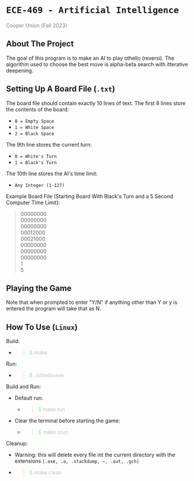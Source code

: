 # `ECE-469 - Artificial Intelligence`
<span style="color:Gray">Cooper Union (Fall 2023)</span>

## About The Project
The goal of this program is to make an AI to play othello (reversi). The algorithm used to choose the best move is alpha-beta search with itterative deepening.

## Setting Up A Board File (`.txt`)
The board file should contain exactly 10 lines of text.
The first 8 lines store the contents of the board:
- `0 = Empty Space`
- `1 = White Space`
- `2 = Black Space`

The 9th line stores the current turn:
- `0 = White's Turn`
- `1 = Black's Turn`

The 10th line stores the AI's time limit:
- `Any Integer (1-127)`

Example Board File (Starting Board With Black's Turn and a 5 Second Computer Time Limit):
>
> 00000000\
> 00000000\
> 00000000\
> 00012000\
> 00021000\
> 00000000\
> 00000000\
> 00000000\
> 1\
> 5

## Playing the Game
Note that when prompted to enter "Y/N" if anything other than Y or y is entered the program will take that as N.

## How To Use (`Linux`)
Build:
- > <span style="color:lightgreen">$</span><span style="color:silver"> make</span>

Run:
- > <span style="color:lightgreen">$</span><span style="color:silver"> ./othello.exe</span>

Build and Run:
- Default run:
    - > <span style="color:lightgreen">$</span><span style="color:silver"> make run</span>
- Clear the terminal before starting the game:
    - > <span style="color:lightgreen">$</span><span style="color:silver"> make crun</span>

Cleanup:
- Warning: this will delete every file int the current directory with the extensions `[.exe, .o, .stackdump, ~, .out, .gch]`
- > <span style="color:lightgreen">$</span><span style="color:silver"> make clean</span>
